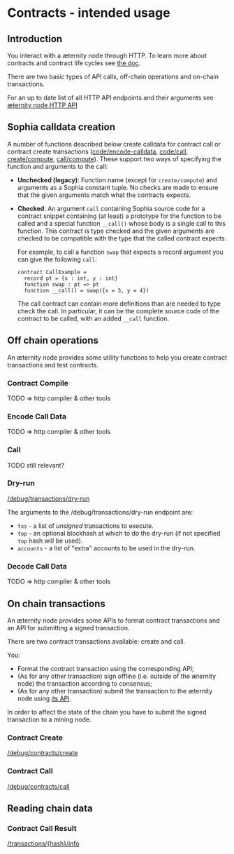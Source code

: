 # Contracts - intended usage

## Introduction

You interact with a æternity node through HTTP. To learn more about contracts and contract life cycles see [the doc](../../../core-protocol-components/contracts/).

There are two basic types of API calls, off-chain operations and on-chain transactions.

For an up to date list of all HTTP API endpoints and their arguments see [æternity node HTTP API](https://api-docs.aeternity.io)

## Sophia calldata creation

A number of functions described below create calldata for contract call or contract create transactions ([code/encode-calldata](contract_api_usage.md#encode-call-data), [code/call](contract_api_usage.md#call), [create/compute](contract_api_usage.md#contract-create), [call/compute](contract_api_usage.md#contract-call)). These support two ways of specifying the function and arguments to the call:

* **Unchecked (legacy)**: Function name (except for `create/compute`) and arguments as a Sophia constant tuple. No checks are made to ensure that the given arguments match what the contracts expects.
*   **Checked**: An argument `call` containing Sophia source code for a contract snippet containing (at least) a prototype for the function to be called and a special function `__call()` whose body is a single call to this function. This contract is type checked and the given arguments are checked to be compatible with the type that the called contract expects.

    For example, to call a function `swap` that expects a record argument you can give the following `call`:

    ```
    contract CallExample =
      record pt = {x : int, y : int}
      function swap : pt => pt
      function __call() = swap({x = 3, y = 4})
    ```

    The call contract can contain more definitions than are needed to type check the call. In particular, it can be the complete source code of the contract to be called, with an added `__call` function.

## Off chain operations

An æternity node provides some utility functions to help you create contract transactions and test contracts.

### Contract Compile

TODO => http compiler & other tools

### Encode Call Data

TODO => http compiler & other tools

### Call

TODO still relevant?

### Dry-run

[/debug/transactions/dry-run](https://api-docs.aeternity.io/#/internal/DryRunTxs)

The arguments to the /debug/transactions/dry-run endpoint are:

* `txs` - a list of _unsigned_ transactions to execute.
* `top` - an optional blockhash at which to do the dry-run (if not specified `top` hash will be used).
* `accounts` - a list of "extra" accounts to be used in the dry-run.

### Decode Call Data

TODO => http compiler & other tools

## On chain transactions

An æternity node provides some APIs to format contract transactions and an API for submitting a signed transaction.

There are two contract transactions available: create and call.

You:

* Format the contract transaction using the corresponding API;
* (As for any other transaction) sign offline (i.e. outside of the æternity node) the transaction according to consensus;
* (As for any other transaction) submit the transaction to the æternity node using [its API](https://api-docs.aeternity.io/#/external/PostTransaction).

In order to affect the state of the chain you have to submit the signed transaction to a mining node.

### Contract Create

[/debug/contracts/create](https://api-docs.aeternity.io/#/internal/PostContractCreate)

### Contract Call

[/debug/contracts/call](https://api-docs.aeternity.io/#/internal/PostContractCall)

## Reading chain data

### Contract Call Result

[/transactions/{hash}/info](https://api-docs.aeternity.io/#/external/GetTransactionInfoByHash)

